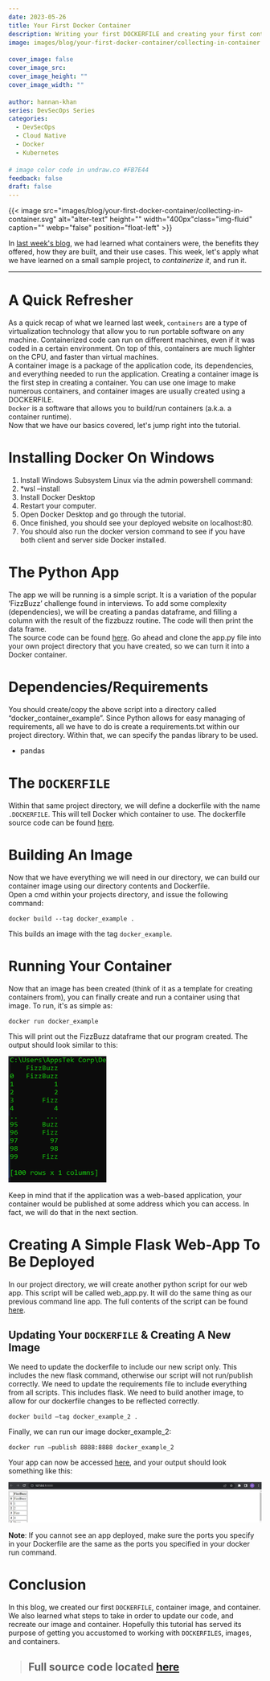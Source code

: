```yaml
---
date: 2023-05-26
title: Your First Docker Container
description: Writing your first DOCKERFILE and creating your first container.
image: images/blog/your-first-docker-container/collecting-in-container.svg

cover_image: false
cover_image_src:
cover_image_height: ""
cover_image_width: ""

author: hannan-khan
series: DevSecOps Series
categories:
  - DevSecOps
  - Cloud Native
  - Docker
  - Kubernetes

# image color code in undraw.co #FB7E44
feedback: false
draft: false
---
```


{{< image src="images/blog/your-first-docker-container/collecting-in-container.svg" alt="alter-text" height="" width="400px"class="img-fluid" caption="" webp="false" position="float-left" >}}

In [last week's blog](https://capten.ai/blog/containers-containers-containers/), we had learned what containers were,
the benefits they offered, how they are built, and their use cases. This week, let's apply what we have learned on a
small sample project, to _containerize it_, and run it.

________________

# A Quick Refresher

As a quick recap of what we learned last week, `containers` are a type of virtualization technology that allow you to
run portable software on any machine. Containerized code can run on different machines, even if it was coded in a
certain environment. On top of this, containers are much lighter on the CPU, and faster than virtual machines.  
A container image is a package of the application code, its dependencies, and everything needed to run the application.
Creating a container image is the first step in creating a container. You can use one image to make numerous containers,
and container images are usually created using a DOCKERFILE.  
`Docker` is a software that allows you to build/run containers (a.k.a. a container runtime).  
Now that we have our basics covered, let's jump right into the tutorial.

# Installing Docker On Windows

1. Install Windows Subsystem Linux via the admin powershell command:
1. *wsl –install
2. Install Docker Desktop
3. Restart your computer.
4. Open Docker Desktop and go through the tutorial.
5. Once finished, you should see your deployed website on localhost:80.
6. You should also run the docker version command to see if you have both client and server side Docker installed.

# The Python App

The app we will be running is a simple script. It is a variation of the popular ‘FizzBuzz’ challenge found in
interviews. To add some complexity (dependencies), we will be creating a pandas dataframe, and filling a column with the
result of the fizzbuzz routine. The code will then print the data frame.  
The source code can be found [here](https://github.com/hannan-khan-intelops/docker_container_example/blob/main/app.py).
Go ahead and clone the app.py file into your own project directory that you have created, so we can turn it into a
Docker container.

# Dependencies/Requirements

You should create/copy the above script into a directory called “docker_container_example”.
Since Python allows for easy managing of requirements, all we have to do is create a requirements.txt within our project
directory. Within that, we can specify the pandas library to be used.

* pandas

# The `DOCKERFILE`

Within that same project directory, we will define a dockerfile with the name `.DOCKERFILE`. This will tell Docker which
container to use.
The dockerfile source code can be
found [here](https://github.com/hannan-khan-intelops/docker_container_example/blob/main/Dockerfile).

# Building An Image

Now that we have everything we will need in our directory, we can build our container image using our directory contents
and Dockerfile.  
Open a cmd within your projects directory, and issue the following command:

```shell
docker build --tag docker_example .
```

This builds an image with the tag `docker_example`.

# Running Your Container

Now that an image has been created (think of it as a template for creating containers from), you can finally create and
run a container using that image. To run, it's as simple as:

```shell
docker run docker_example
```

This will print out the FizzBuzz dataframe that our program created. The output should look similar to this:

![code output](images/output.png)

Keep in mind that if the application was a web-based application, your container would be published at some address
which you can access. In fact, we will do that in the next section.

# Creating A Simple Flask Web-App To Be Deployed

In our project directory, we will create another python script for our web app. This script will be called web_app.py.
It will do the same thing as our previous command line app. The full contents of the script can be
found [here](https://github.com/hannan-khan-intelops/docker_container_example/blob/main/web_app.py).

## Updating Your `DOCKERFILE` & Creating A New Image

We need to update the dockerfile to include our new script only. This includes the new flask command, otherwise our
script will not run/publish correctly.
We need to update the requirements file to include everything from all scripts. This includes flask.
We need to build another image, to allow for our dockerfile changes to be reflected correctly.

```shell
docker build –tag docker_example_2 .
```

Finally, we can run our image docker_example_2:

```shell
docker run –publish 8888:8888 docker_example_2
```

Your app can now be accessed [here](http://localhost:8888/), and your output should look something like this:

![code output 2](images/output_2.png)

**Note**: If you cannot see an app deployed, make sure the ports you specify in your Dockerfile are the same as the
ports you specified in your docker run command.

# Conclusion

In this blog, we created our first `DOCKERFILE`, container image, and container. We also learned what steps to take in
order to update our code, and recreate our image and container. Hopefully this tutorial has served its purpose of
getting you accustomed to working with `DOCKERFILES`, images, and containers.

> ## Full source code located [here](https://github.com/hannan-khan-intelops/docker_container_example)
